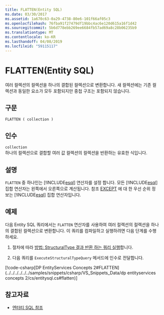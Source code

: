 ```yaml
---
title: FLATTEN(Entity SQL)
ms.date: 03/30/2017
ms.assetid: 1a670c63-0a29-4738-80e6-101f66af05c3
ms.openlocfilehash: 76fba91f27479df19bbc4ac6e120d615a16f1d42
ms.sourcegitcommit: 5b6d778ebb269ee6684fb57ad69a8c28b06235b9
ms.translationtype: MT
ms.contentlocale: ko-KR
ms.lasthandoff: 04/08/2019
ms.locfileid: "59115117"
---
```

# <a name="flatten-entity-sql"></a>FLATTEN(Entity SQL)
여러 컬렉션의 컬렉션을 하나의 결합된 컬렉션으로 변환합니다. 새 컬렉션에는 기존 컬렉션과 동일한 요소가 모두 포함되지만 중첩 구조는 포함되지 않습니다.  
  
## <a name="syntax"></a>구문  
  
```  
FLATTEN ( collection )  
```  
  
## <a name="arguments"></a>인수  
 `collection`  
 하나의 컬렉션으로 결합할 여러 값 컬렉션의 컬렉션을 반환하는 유효한 식입니다.  
  
## <a name="remarks"></a>설명  
 `FLATTEN` 중 하나인는 [!INCLUDE[esql](../../../../../../includes/esql-md.md)] 연산자를 설정 합니다. 모든 [!INCLUDE[esql](../../../../../../includes/esql-md.md)] 집합 연산자는 왼쪽에서 오른쪽으로 계산됩니다. 참조 [EXCEPT](../../../../../../docs/framework/data/adonet/ef/language-reference/except-entity-sql.md) 에 대 한 우선 순위 정보는 [!INCLUDE[esql](../../../../../../includes/esql-md.md)] 집합 연산자입니다.  
  
## <a name="example"></a>예제  
 다음 Entity SQL 쿼리에서는 `FLATTEN` 연산자를 사용하여 여러 컬렉션의 컬렉션을 하나의 결합된 컬렉션으로 변환합니다. 이 쿼리를 컴파일하고 실행하려면 다음 단계를 수행하세요.  
  
1.  절차에 따라 [방법: StructuralType 결과 반환 하는 쿼리 실행](../../../../../../docs/framework/data/adonet/ef/how-to-execute-a-query-that-returns-structuraltype-results.md)합니다.  
  
2.  다음 쿼리를 `ExecuteStructuralTypeQuery` 메서드에 인수로 전달합니다.  
  
 [!code-csharp[DP EntityServices Concepts 2#FLATTEN](../../../../../../samples/snippets/csharp/VS_Snippets_Data/dp entityservices concepts 2/cs/entitysql.cs#flatten)]  
  
## <a name="see-also"></a>참고자료

- [엔터티 SQL 참조](../../../../../../docs/framework/data/adonet/ef/language-reference/entity-sql-reference.md)
